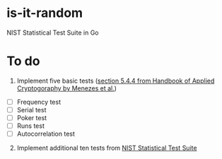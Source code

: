 # is-it-random

NIST Statistical Test Suite in Go

# To do

1. Implement five basic tests ([section 5.4.4 from Handbook of Applied Cryptogoraphy by Menezes et al.](http://cacr.uwaterloo.ca/hac/about/chap5.pdf))

  - [ ] Frequency test
  - [ ] Serial test
  - [ ] Poker test
  - [ ] Runs test
  - [ ] Autocorrelation test

2. Implement additional ten tests from [NIST Statistical Test Suite](https://arxiv.org/pdf/1609.01389v1.pdf)
